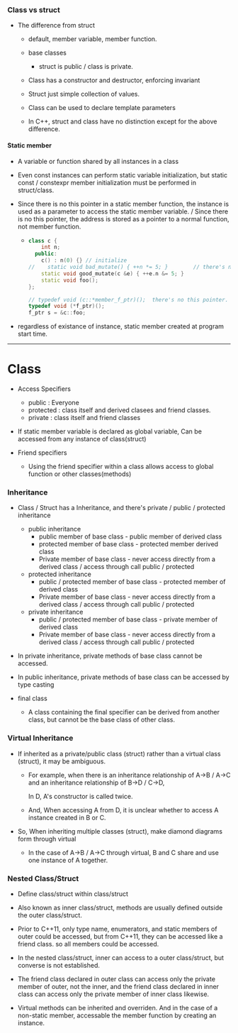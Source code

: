 ### Class vs struct

* The difference from struct

  * default, member variable, member function.

  * base classes

    * struct is public / class is  private.

  * Class has a constructor and destructor, enforcing invariant

  * Struct just simple collection of values.

  * Class can be used to declare template parameters

    

  * In C++, struct and class have no distinction except for the above difference.

#### Static member

* A variable or function shared by all instances in a class

* Even const instances can perform static variable initialization, but static const / constexpr member initialization must be performed in struct/class.

* Since there is no this pointer in a static member function, the instance is used as a parameter to access the static member variable. /  Since there is no this pointer, the address is stored as a pointer to a normal function, not member function.

  * ```c++
    class c {
        int n;
      public:
        c() : n(0) {} // initialize
    //    static void bad_mutate() { ++n *= 5; }  		// there's no this pointer
        static void good_mutate(c &e) { ++e.n &= 5; }
      	static void foo();
    };
    
    // typedef void (c::*member_f_ptr)();  there's no this pointer.
    typedef void (*f_ptr)();
    f_ptr s = &c::foo;
    ```

* regardless of existance of instance, static member created at program start time.







---

# Class

* Access Specifiers

  * public : Everyone
  * protected : class itself and derived clasees and friend classes.
  * private : class itself and friend classes
* If static member variable is declared as global variable, Can be accessed from any instance of class(struct)



* Friend specifiers
  * Using the friend specifier within a class allows access to global function or other classes(methods)



### Inheritance

* Class / Struct has a Inheritance,  and there's private / public / protected inheritance
  * public inheritance
    * public member of base class - public member of derived class
    * protected member of base class - protected member derived class
    * Private member of base class - never access directly from a derived class / access through call public / protected
  * protected inheritance
    * public / protected member of base class - protected member of derived class
    * Private member of base class - never access directly from a derived class / access through call public / protected
  * private inheritance
    * public / protected member of base class - private member of derived class
    * Private member of base class - never access directly from a derived class / access through call public / protected
    
    
  
* In private inheritance, private methods of base class cannot be accessed.

* In public inheritance, private methods of base class can be accessed by type casting



* final class
  * A class containing the final specifier can be derived from another class, but cannot be the base class of other class.



### Virtual Inheritance

* If inherited as a private/public class (struct) rather than a virtual class (struct), it may be ambiguous.

  * For example, when there is an inheritance relationship of A->B / A->C and an inheritance relationship of B->D / C->D, 

     In D, A's constructor is called twice.  

  * And, When accessing A from D, it is unclear whether to access A instance created in B or C.

* So, When inheriting multiple classes (struct), make diamond diagrams form through virtual

  * In the case of A->B / A->C through virtual, B and C share and use one instance of A together.



### Nested Class/Struct

* Define class/struct within class/struct
* Also known as inner class/struct, methods are usually defined outside the outer class/struct.
* Prior to C++11, only type name, enumerators, and static members of outer could be accessed, but from C++11, they can be accessed like a friend class. so all members could be accessed.

* In the nested class/struct, inner can access to a outer class/struct, but converse is not established.
* The friend class declared in outer class can access only the private member of outer, not the inner, and the friend class declared in inner class can access only the private member of inner class likewise.
* Virtual methods can be inherited and overriden. And in the case of a non-static member, accessable the member function by creating an instance.



